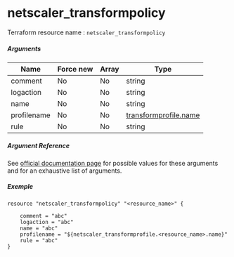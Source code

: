 # netscaler_transformpolicy

Terraform resource name : ```netscaler_transformpolicy```

##### Arguments

| Name | Force new | Array | Type |
|----|----|----|----|
|comment|No|No|string|
|logaction|No|No|string|
|name|No|No|string|
|profilename|No|No|[transformprofile.name](/doc/resources/transformprofile.md)|
|rule|No|No|string|

##### Argument Reference

See [official documentation page](https://developer-docs.citrix.com/projects/netscaler-nitro-api/en/11.0/configuration/transform/transformpolicy/transformpolicy/) for possible values for these arguments and for an exhaustive list of arguments.

##### Exemple

```
resource "netscaler_transformpolicy" "<resource_name>" {

    comment = "abc"
    logaction = "abc"
    name = "abc"
    profilename = "${netscaler_transformprofile.<resource_name>.name}"
    rule = "abc"
}
```

